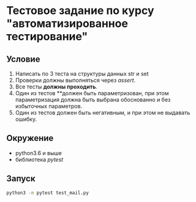 # Тестовое задание по курсу "автоматизированное тестирование"

## Условие

1. Написать по 3 теста на структуры данных str и set
2. Проверки должны выполняться через *assert*.
3. Все тесты **должны проходить**.
4. Один из тестов **должен быть параметризован, при этом параметризация должна быть выбрана обоснованно и без избыточных параметров.
5. Один из тестов должен быть негативным, и при этом не выдавать ошибку.

## Окружение
* python3.6 и выше
* библиотека *pytest*

## Запуск
```bash
python3 -m pytest test_mail.py
```
